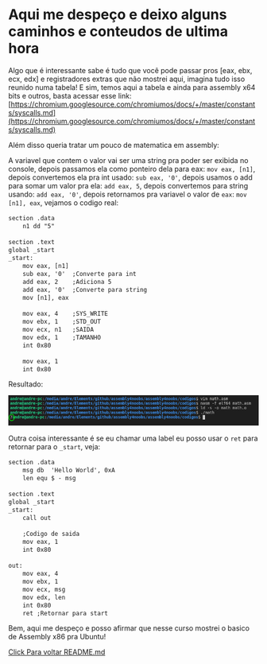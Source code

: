 # Aqui me despeço e deixo alguns caminhos e conteudos de ultima hora

Algo que é interessante sabe é tudo que você pode passar pros [eax, ebx, ecx, edx] e registradores extras que não mostrei aqui, imagina tudo isso reunido numa tabela! E sim, temos aqui a tabela e ainda para assembly x64 bits e outros, basta acessar esse link: [https://chromium.googlesource.com/chromiumos/docs/+/master/constants/syscalls.md](https://chromium.googlesource.com/chromiumos/docs/+/master/constants/syscalls.md)

Além disso queria tratar um pouco de matematica em assembly:

A variavel que contem o valor vai ser uma string pra poder ser exibida no console, depois passamos ela como ponteiro dela para eax: `mov eax, [n1]`, depois convertemos ela pra int usado: `sub eax, '0'`, depois usamos o add para somar um valor pra ela: `add eax, 5`, depois convertemos para string usando: `add eax, '0'`, depois retornamos pra variavel o valor de `eax`: `mov [n1], eax`, vejamos o codigo real:

```
section .data
	n1 dd "5"

section .text
global _start
_start:
	mov eax, [n1]
	sub eax, '0'  ;Converte para int
	add eax, 2    ;Adiciona 5
	add eax, '0'  ;Converte para string
	mov [n1], eax

	mov eax, 4    ;SYS_WRITE
	mov ebx, 1    ;STD_OUT
	mov ecx, n1   ;SAIDA
	mov edx, 1    ;TAMANHO
	int 0x80

	mov eax, 1
	int 0x80
```

Resultado:

![add result](add.png)

Outra coisa interessante é se eu chamar uma label eu posso usar o `ret` para retornar para o `_start`, veja:

```
section .data
    msg db  'Hello World', 0xA
    len equ $ - msg

section .text
global _start
_start:
    call out

    ;Codigo de saida
    mov eax, 1
    int 0x80

out:
    mov eax, 4
    mov ebx, 1
    mov ecx, msg
    mov edx, len
    int 0x80
    ret ;Retornar para start
```

Bem, aqui me despeço e posso afirmar que nesse curso mostrei o basico de Assembly x86 pra Ubuntu!

[Click Para voltar README.md](../README.md)
